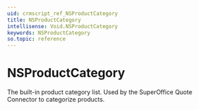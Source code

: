 ```yaml
---
uid: crmscript_ref_NSProductCategory
title: NSProductCategory
intellisense: Void.NSProductCategory
keywords: NSProductCategory
so.topic: reference
---
```


# NSProductCategory

The built-in product category list. Used by the SuperOffice Quote Connector to categorize products.
